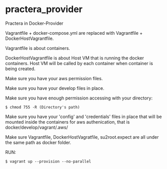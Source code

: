 # practera_provider
Practera in Docker-Provider

Vagrantfile + docker-compose.yml are replaced with Vagrantfile + DockerHostVagrantfile.

Vagrantfile is about containers.

DockerHostVagrantfile is about Host VM that is running the docker containers. Host VM will be called by each container when container is being created.

Make sure you have your aws permission files.

Make sure you have your develop files in place.

Make sure you have enough permission accessing with your directory:
  
    $ chmod 755 -R (Directory's path)
    
Make sure you have your 'config' and 'credentials' files in place that will be mounted inside the containers for aws authenication, that is docker/develop/vagrant/.aws/

Make sure Vagrantfile, DockerHostVagratfile, su2root.expect are all under the same path as docker folder.

RUN:

    $ vagrant up --provision --no-parallel
